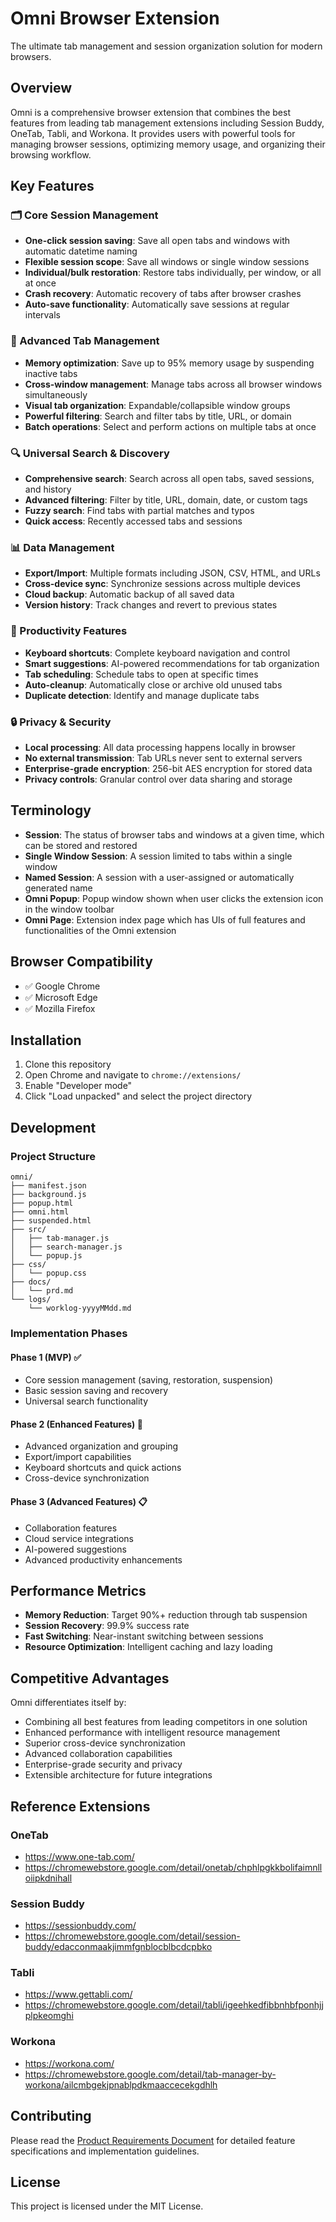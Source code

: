 # Omni Browser Extension

The ultimate tab management and session organization solution for modern browsers.

## Overview

Omni is a comprehensive browser extension that combines the best features from leading tab management extensions including Session Buddy, OneTab, Tabli, and Workona. It provides users with powerful tools for managing browser sessions, optimizing memory usage, and organizing their browsing workflow.

## Key Features

### 🗂️ Core Session Management
- **One-click session saving**: Save all open tabs and windows with automatic datetime naming
- **Flexible session scope**: Save all windows or single window sessions
- **Individual/bulk restoration**: Restore tabs individually, per window, or all at once
- **Crash recovery**: Automatic recovery of tabs after browser crashes
- **Auto-save functionality**: Automatically save sessions at regular intervals

### 📑 Advanced Tab Management
- **Memory optimization**: Save up to 95% memory usage by suspending inactive tabs
- **Cross-window management**: Manage tabs across all browser windows simultaneously
- **Visual tab organization**: Expandable/collapsible window groups
- **Powerful filtering**: Search and filter tabs by title, URL, or domain
- **Batch operations**: Select and perform actions on multiple tabs at once

### 🔍 Universal Search & Discovery
- **Comprehensive search**: Search across all open tabs, saved sessions, and history
- **Advanced filtering**: Filter by title, URL, domain, date, or custom tags
- **Fuzzy search**: Find tabs with partial matches and typos
- **Quick access**: Recently accessed tabs and sessions

### 📊 Data Management
- **Export/Import**: Multiple formats including JSON, CSV, HTML, and URLs
- **Cross-device sync**: Synchronize sessions across multiple devices
- **Cloud backup**: Automatic backup of all saved data
- **Version history**: Track changes and revert to previous states

### 🎯 Productivity Features
- **Keyboard shortcuts**: Complete keyboard navigation and control
- **Smart suggestions**: AI-powered recommendations for tab organization
- **Tab scheduling**: Schedule tabs to open at specific times
- **Auto-cleanup**: Automatically close or archive old unused tabs
- **Duplicate detection**: Identify and manage duplicate tabs

### 🔒 Privacy & Security
- **Local processing**: All data processing happens locally in browser
- **No external transmission**: Tab URLs never sent to external servers
- **Enterprise-grade encryption**: 256-bit AES encryption for stored data
- **Privacy controls**: Granular control over data sharing and storage

## Terminology

- **Session**: The status of browser tabs and windows at a given time, which can be stored and restored
- **Single Window Session**: A session limited to tabs within a single window
- **Named Session**: A session with a user-assigned or automatically generated name
- **Omni Popup**: Popup window shown when user clicks the extension icon in the window toolbar
- **Omni Page**: Extension index page which has UIs of full features and functionalities of the Omni extension

## Browser Compatibility

- ✅ Google Chrome
- ✅ Microsoft Edge
- ✅ Mozilla Firefox

## Installation

1. Clone this repository
2. Open Chrome and navigate to `chrome://extensions/`
3. Enable "Developer mode"
4. Click "Load unpacked" and select the project directory

## Development

### Project Structure
```
omni/
├── manifest.json
├── background.js
├── popup.html
├── omni.html
├── suspended.html
├── src/
│   ├── tab-manager.js
│   ├── search-manager.js
│   └── popup.js
├── css/
│   └── popup.css
├── docs/
│   └── prd.md
└── logs/
    └── worklog-yyyyMMdd.md
```

### Implementation Phases

#### Phase 1 (MVP) ✅
- Core session management (saving, restoration, suspension)
- Basic session saving and recovery
- Universal search functionality

#### Phase 2 (Enhanced Features) 🔄
- Advanced organization and grouping
- Export/import capabilities
- Keyboard shortcuts and quick actions
- Cross-device synchronization

#### Phase 3 (Advanced Features) 📋
- Collaboration features
- Cloud service integrations
- AI-powered suggestions
- Advanced productivity enhancements

## Performance Metrics

- **Memory Reduction**: Target 90%+ reduction through tab suspension
- **Session Recovery**: 99.9% success rate
- **Fast Switching**: Near-instant switching between sessions
- **Resource Optimization**: Intelligent caching and lazy loading

## Competitive Advantages

Omni differentiates itself by:
- Combining all best features from leading competitors in one solution
- Enhanced performance with intelligent resource management
- Superior cross-device synchronization
- Advanced collaboration capabilities
- Enterprise-grade security and privacy
- Extensible architecture for future integrations

## Reference Extensions

### OneTab
- https://www.one-tab.com/
- https://chromewebstore.google.com/detail/onetab/chphlpgkkbolifaimnlloiipkdnihall

### Session Buddy
- https://sessionbuddy.com/
- https://chromewebstore.google.com/detail/session-buddy/edacconmaakjimmfgnblocblbcdcpbko

### Tabli
- https://www.gettabli.com/
- https://chromewebstore.google.com/detail/tabli/igeehkedfibbnhbfponhjjplpkeomghi

### Workona
- https://workona.com/
- https://chromewebstore.google.com/detail/tab-manager-by-workona/ailcmbgekjpnablpdkmaaccecekgdhlh

## Contributing

Please read the [Product Requirements Document](docs/prd.md) for detailed feature specifications and implementation guidelines.

## License

This project is licensed under the MIT License.